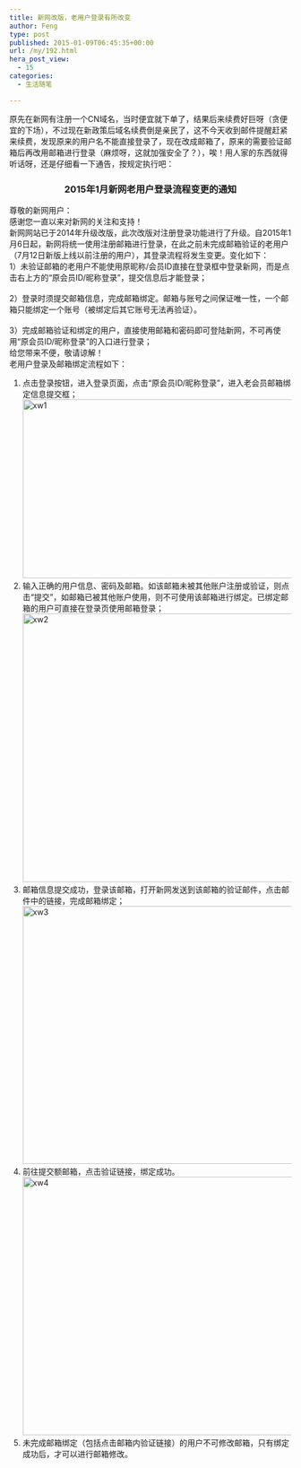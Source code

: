 ```yaml
---
title: 新网改版，老用户登录有所改变
author: Feng
type: post
published: 2015-01-09T06:45:35+00:00
url: /my/192.html
hera_post_view:
  - 15
categories:
  - 生活随笔

---
```

原先在新网有注册一个CN域名，当时便宜就下单了，结果后来续费好巨呀（贪便宜的下场），不过现在新政策后域名续费倒是亲民了，这不今天收到邮件提醒赶紧来续费，发现原来的用户名不能直接登录了，现在改成邮箱了，原来的需要验证邮箱后再改用邮箱进行登录（麻烦呀，这就加强安全了？），唉！用人家的东西就得听话呀，还是仔细看一下通告，按规定执行吧：

<h3 style="text-align: center;">
  2015年1月新网老用户登录流程变更的通知
</h3>

尊敬的新网用户：  
感谢您一直以来对新网的关注和支持！  
新网网站已于2014年升级改版，此次改版对注册登录功能进行了升级。自2015年1月6日起，新网将统一使用注册邮箱进行登录，在此之前未完成邮箱验证的老用户（7月12日新版上线以前注册的用户），其登录流程将发生变更。变化如下：  
1）未验证邮箱的老用户不能使用原昵称/会员ID直接在登录框中登录新网，而是点击右上方的“原会员ID/昵称登录”，提交信息后才能登录；  
&nbsp;  
2）登录时须提交邮箱信息，完成邮箱绑定。邮箱与账号之间保证唯一性，一个邮箱只能绑定一个账号（被绑定后其它账号无法再验证）。  
&nbsp;  
3）完成邮箱验证和绑定的用户，直接使用邮箱和密码即可登陆新网，不可再使用“原会员ID/昵称登录”的入口进行登录；  
给您带来不便，敬请谅解！  
老用户登录及邮箱绑定流程如下：

  1. 点击登录按钮，进入登录页面，点击“原会员ID/昵称登录”，进入老会员邮箱绑定信息提交框；<img loading="lazy" decoding="async" class="alignnone wp-image-1336" src="http://uu126.cn/wp-content/uploads/2015/01/xw1-1024x436.jpg" alt="xw1" width="750" height="319" />
  2. 输入正确的用户信息、密码及邮箱。如该邮箱未被其他账户注册或验证，则点击“提交”，如邮箱已被其他账户使用，则不可使用该邮箱进行绑定。已绑定邮箱的用户可直接在登录页使用邮箱登录；<img loading="lazy" decoding="async" class="alignnone wp-image-1337" src="http://uu126.cn/wp-content/uploads/2015/01/xw2-1024x654.jpg" alt="xw2" width="750" height="479" />
  3. 邮箱信息提交成功，登录该邮箱，打开新网发送到该邮箱的验证邮件，点击邮件中的链接，完成邮箱绑定；[<img loading="lazy" decoding="async" class="alignnone wp-image-1338" src="http://uu126.cn/wp-content/uploads/2015/01/xw3.jpg" alt="xw3" width="750" height="460" />][1]
  4. 前往提交额邮箱，点击验证链接，绑定成功。[<img loading="lazy" decoding="async" class="alignnone wp-image-1339" src="http://uu126.cn/wp-content/uploads/2015/01/xw4.jpg" alt="xw4" width="750" height="461" />][2]
  5. 未完成邮箱绑定（包括点击邮箱内验证链接）的用户不可修改邮箱，只有绑定成功后，才可以进行邮箱修改。

 [1]: http://uu126.cn/wp-content/uploads/2015/01/xw3.jpg
 [2]: http://uu126.cn/wp-content/uploads/2015/01/xw4.jpg